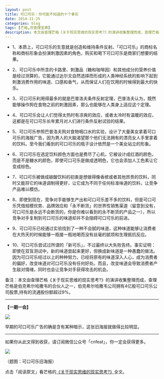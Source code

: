 ```yaml
---
layout: post
title: 可口可乐：你可能不知道的十个事实
date: 2014-11-25
categories: blog
tags: [芒格,穷查理宝典]
description: 本文由查理芒格《关于现实思维的现实思考?》的演讲收集整理而成，查理芒格是伯克希尔哈撒韦的合伙人之一，伯克希尔哈撒韦公司拥有4亿股可口可乐公司股票,持有的流通股份额超过9%。
---
```



- 1、本质上，可口可乐的生意就是创造和维持条件反射。「可口可乐」的商标名称和商标形象会扮演刺激因素的角色，购买和喝下可口可乐是商家们想要的结果。

- 2、可口可乐中所含的卡路里、刺激品（糖和咖啡因）和其他成分的营养价值是经过测算的，它能通过达尔文自然选择而形成的人类神经系统的影响下起到刺激消费作用的味道、口感和香气，从而保证人们在饮用的时候得到最大的快乐。

- 3、可口可乐利用得最多的就是巴普洛夫条件反射定理，巴普洛夫认为，既然能够操作狗在食物之前的刺激因素，那么也能够在人类身上适应这个定理。

- 4、可口可乐会让人们觉得太热时有凉爽的效应，或者太冷时有温暖的效应，这都是在可口可乐长年累月对人们进行条件反射试验的结果。

- 5、可口可乐参照巴普洛夫狗对食物咽口水的实验，设计了大量美女拿着可口可乐的海报广告，因为男人的大脑渴望那个他们无法拥有的漂亮女人手里拿着的饮料。至今我们看到的可口可乐的瓶子设计依然是一个美女站立的形象。

- 6、可口可乐在选定饮料颜色方面也是费尽了心机，它被设计成红酒的颜色，而是不是糖水的颜色，即使可口可乐是做成透明色，它也会添加人工色素让它变成棕色。

- 7、可口可乐被做成碳酸饮料的初衷是想做得像香槟或者其他昂贵的饮料，同时又能将它的味道调制得更好，让它成为不同于任何标准味道的饮料，让竞争产品难以模仿。

- 8、即使到现在，竞争对手能够生产出和可口可乐差不多的饮料，但是可口可乐凭借规模优势、品牌效应和「永不断货」的世界性销售渠道（留意到没有，可口可乐是永远不会断货的，你是你难以看到的永不断货的产品之一），所以竞争对手复制到可口可乐的味道却并不会阻碍可口可乐的前进。

- 9、可口可乐已经通过实验找到了一种不会腻的味道，这种味道能够让消费者在大热天的时候能够一瓶接一瓶地喝而没有丝毫的腻烦和生理抵抗反应。

- 10、可口可乐尝试过所谓的「新可乐」，不过最终以大失败告终。事实证明：即使在双盲测试中，新的味道尝起来更好，但换成新味道是一种愚蠢的做法。因为可口可乐经过以上的种种努力，已经将原有的味道深入人心，成为消费者的偏好，改变味道对可口可乐没有任何好处。而且，改变味道会导致消费者产生敌对情绪，同时也会让竞争对手获得攻击的机会。

备注：本文由查理芒格《关于现实思维的现实思考?》的演讲收集整理而成，查理芒格是伯克希尔哈撒韦的合伙人之一，伯克希尔哈撒韦公司拥有4亿股可口可乐公司股票,持有的流通股份额超过9%。

---

**【一期一会】**

![](http://cnfeat.qiniudn.com/Img400191921.jpg)

早期的可口可乐广告的确是含有某种暗示，这张旧海报就做得比较明显。

----

如果你从此文得到收获，请订阅微信公众号「cnfeat」，你一定会获得更多。

![](http://cnfeat.qiniudn.com/signitrue-2014-11-15.jpg)

（题图：可口可乐旧海报）

点击「阅读原文」看芒格的[《关于现实思维的现实思考?》](http://blog.sina.com.cn/s/blog_537ca0810100se1x.html)全文。




